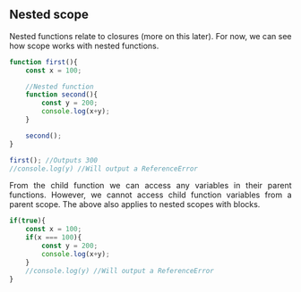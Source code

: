 ## Nested scope

<p align = "justify">Nested functions relate to closures (more on this later). For now, we can see how scope works with nested functions.</p>

```js
function first(){
	const x = 100; 

	//Nested function
	function second(){
		const y = 200;
		console.log(x+y);
	}

	second();
}

first(); //Outputs 300
//console.log(y) //Will output a ReferenceError
```

<p align = "justify"> From the child function we can access any variables in their parent functions. However, we cannot access child function variables from a parent scope. The above also applies to nested scopes with blocks. </p>

```js
if(true){
	const x = 100;
	if(x === 100){
		const y = 200;
		console.log(x+y);
	}
	//console.log(y) //Will output a ReferenceError
}
```
